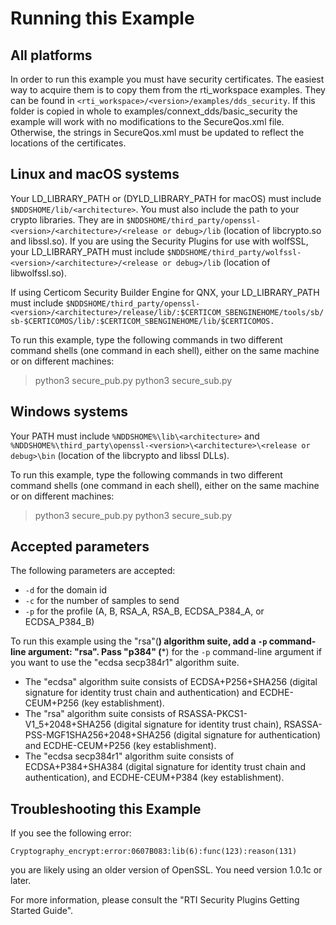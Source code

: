 # Running this Example

## All platforms

In order to run this example you must have security certificates. The easiest
way to acquire them is to copy them from the rti_workspace examples.
They can be found in `<rti_workspace>/<version>/examples/dds_security`.
If this folder is copied in whole to examples/connext_dds/basic_security the
example will work with no modifications to the SecureQos.xml file.
Otherwise, the strings in SecureQos.xml must be updated to reflect the locations
of the certificates.

## Linux and macOS systems

Your LD_LIBRARY_PATH or (DYLD_LIBRARY_PATH for macOS) must include
`$NDDSHOME/lib/<architecture>`.
You must also include the path to your crypto libraries. They are in 
`$NDDSHOME/third_party/openssl-<version>/<architecture>/<release or debug>/lib`
(location of libcrypto.so and libssl.so).
If you are using the Security Plugins for use with wolfSSL, your
LD_LIBRARY_PATH must include 
`$NDDSHOME/third_party/wolfssl-<version>/<architecture>/<release or debug>/lib`
(location of libwolfssl.so).

If using Certicom Security Builder Engine for QNX, your LD_LIBRARY_PATH must 
include 
`$NDDSHOME/third_party/openssl-<version>/<architecture>/release/lib/:$CERTICOM_SBENGINEHOME/tools/sb/sb-$CERTICOMOS/lib/:$CERTICOM_SBENGINEHOME/lib/$CERTICOMOS.`

To run this example, type the following commands in two different command 
shells (one command in each shell), either on the same machine or on different 
machines:

  > python3 secure_pub.py
  > python3 secure_sub.py

## Windows systems

Your PATH must include
`%NDDSHOME%\lib\<architecture>` and 
`%NDDSHOME%\third_party\openssl-<version>\<architecture>\<release or debug>\bin`
(location of the libcrypto and libssl DLLs).

To run this example, type the following commands in two different command 
shells (one command in each shell), either on the same machine or on different 
machines:

  > python3 secure_pub.py
  > python3 secure_sub.py

## Accepted parameters

The following parameters are accepted:

- `-d` for the domain id
- `-c` for the number of samples to send
- `-p` for the profile (A, B, RSA_A, RSA_B, ECDSA_P384_A, or ECDSA_P384_B)


To run this example
using the "rsa"(**) algorithm suite, add a `-p` command-line argument: "rsa".
Pass "p384" (***) for the `-p` command-line argument if you want to use the
"ecdsa secp384r1" algorithm suite.

- The "ecdsa" algorithm suite consists of ECDSA+P256+SHA256 (digital signature
  for identity trust chain and authentication) and ECDHE-CEUM+P256 
  (key establishment).
- The "rsa" algorithm suite consists of RSASSA-PKCS1-V1_5+2048+SHA256 (digital
   signature for identity trust chain), RSASSA-PSS-MGF1SHA256+2048+SHA256
   (digital signature for authentication) and ECDHE-CEUM+P256 (key
   establishment).
- The "ecdsa secp384r1" algorithm suite consists of ECDSA+P384+SHA384 (digital
   signature for identity trust chain and authentication), and ECDHE-CEUM+P384
   (key establishment).

## Troubleshooting this Example

If you see the following error:

`Cryptography_encrypt:error:0607B083:lib(6):func(123):reason(131)`

you are likely using an older version of OpenSSL. You need version
1.0.1c or later.

For more information, please consult the "RTI Security Plugins Getting Started
Guide".
